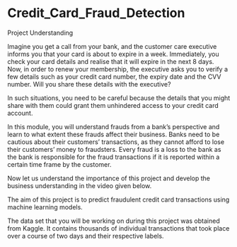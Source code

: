 # Credit_Card_Fraud_Detection

Project Understanding

Imagine you get a call from your bank, and the customer care executive informs you that your card is about to expire in a week. Immediately, you check your card details and realise that it will expire in the next 8 days. Now, in order to renew your membership, the executive asks you to verify a few details such as your credit card number, the expiry date and the CVV number. Will you share these details with the executive?


In such situations, you need to be careful because the details that you might share with them could grant them unhindered access to your credit card account.
 
In this module, you will understand frauds from a bank’s perspective and learn to what extent these frauds affect their business. Banks need to be cautious about their customers’ transactions, as they cannot afford to lose their customers’ money to fraudsters. Every fraud is a loss to the bank as the bank is responsible for the fraud transactions if it is reported within a certain time frame by the customer.

 

Now let us understand the importance of this project and develop the business understanding in the video given below.


The aim of this project is to predict fraudulent credit card transactions using machine learning models. 


The data set that you will be working on during this project was obtained from Kaggle. It contains thousands of individual transactions that took place over a course of two days and their respective labels.
